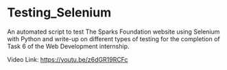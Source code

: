 # Testing_Selenium
An automated script to test The Sparks Foundation website using Selenium with Python and write-up on different types of testing for the completion of Task 6 of the Web Development internship.

Video Link: https://youtu.be/z6dGR19RCFc
